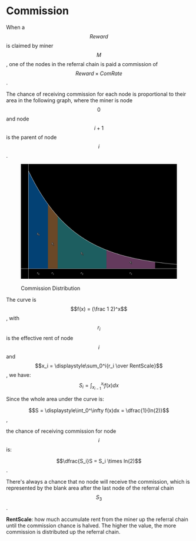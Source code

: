 # Commission

When a $$Reward$$ is claimed by miner $$M$$, one of the nodes in the referral chain is paid a commission of $$Reward \times ComRate$$.

The chance of receiving commission for each node is proportional to their area in the following graph, where the miner is node $$0$$ and node $$i+1$$ is the parent of node $$i$$.

<figure><img src="../.gitbook/assets/image (9).png" alt=""><figcaption><p>Commission Distribution</p></figcaption></figure>

The curve is $$f(x) = (\frac 1 2)^x$$, with $$r_i$$ is the effective rent of node $$i$$ and $$x_i = \displaystyle\sum_0^i{r_i \over RentScale}$$, we have: $$S_i=\displaystyle\int_{x_{i-1}}^{x_i}f(x)dx$$

Since the whole area under the curve is:

$$S = \displaystyle\int_0^\infty f(x)dx = \dfrac{1}{ln(2)}$$,

the chance of receiving commission for node $$i$$ is:

$$\dfrac{S_i}S = S_i \times ln(2)$$.

There's always a chance that no node will receive the commission, which is represented by the blank area after the last node of the referral chain $$S_3$$.

**RentScale**: how much accumulate rent from the miner up the referral chain until the commission chance is halved. The higher the value, the more commission is distributed up the referral chain.

